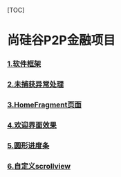 [TOC]

# 尚硅谷P2P金融项目
### [1.软件框架](markdown_note/readme_01.md)
### [2.未捕获异常处理](markdown_note/readme_02.md)

### [3.HomeFragment页面](markdown_note/readme_03.md)
### [4.欢迎界面效果](markdown_note/readme_04.md)
### [5.圆形进度条](markdown_note/readme_05.md)
### [6.自定义scrollview](markdown_note/readme_06.md)



